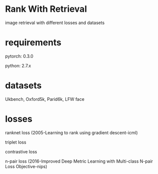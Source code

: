 # Rank With Retrieval
image retrieval with different losses and datasets

# requirements

pytorch: 0.3.0

python: 2.7.x

# datasets

Ukbench, Oxford5k, Parid6k, LFW face

# losses

ranknet loss (2005-Learning to rank using gradient descent-icml)

triplet loss

contrastive loss

n-pair loss (2016-Improved Deep Metric Learning with Multi-class N-pair Loss Objective-nips)


